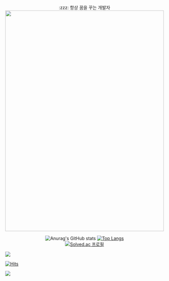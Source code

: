 <div align="Center">
  <div>:zzz: 항상 꿈을 꾸는 개발자</div>
  
 <img src = "https://user-images.githubusercontent.com/93043822/157485428-7af38ded-0ccc-44a9-b33a-85210edce89f.JPG" width="100%" height="700"> 
  


  
![Anurag's GitHub stats](https://github-readme-stats.vercel.app/api?username=Question2Period&count_private=true&show_icons=true&theme=cobalt)
  [![Top Langs](https://github-readme-stats.vercel.app/api/top-langs/?username=Question2Period&layout=compact)](https://github.com/anuraghazra/github-readme-stats)
 </br>
 [![Solved.ac
프로필](http://mazassumnida.wtf/api/v2/generate_badge?boj=7mercenary)](https://solved.ac/7mercenary)
  </div>
  
  <img src="https://img.shields.io/badge/Java-green?style=for-the-badge&logo=Java&logoColor=CC6699"/>
  
  [![Hits](https://hits.seeyoufarm.com/api/count/incr/badge.svg?url=https%3A%2F%2Fgithub.com%2FQuestion2Period&count_bg=%2379C83D&title_bg=%23555555&icon=&icon_color=%23E7E7E7&title=hits&edge_flat=false)](https://hits.seeyoufarm.com)

<a href="https://opgc.me/#/users/Question2Period" target="_blank"><img src="https://api.opgc.me/githubs/users/Question2Period/tag/?theme=basic" /></a>
